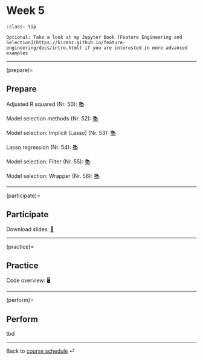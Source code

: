 # Week 5


```{admonition} Optional
:class: tip

Optional: Take a look at my Jupyter Book [Feature Engineering and Selection](https://kirenz.github.io/feature-engineering/docs/intro.html) if you are interested in more advanced examples
```


---

(prepare)=
## Prepare

Adjusted R squared (Nr. 50): [📚](https://openintro-ims.netlify.app/model-mlr.html#adjusted-r-squared)

Model selection methods (Nr. 52): [📚](http://www.feat.engineering/selection.html)

Model selection: Implicit (Lasso) (Nr. 53): [📚](https://www.statlearning.com/)

Lasso regression (Nr. 54): [📚](https://www.statlearning.com/)

Model selection: Filter (Nr. 55): [📚](http://www.feat.engineering/selection.html)

Model selection: Wrapper (Nr. 56): [📚](http://www.feat.engineering/selection.html)

---

(participate)=
## Participate


Download slides: [📑](https://drive.google.com/file/d/1-v-4QClDIy9rKlE4vjnC7X3LAZHUldy3/view?usp=sharing)



---

(practice)=
## Practice


Code overview: [🖥](../code/code-overview.md)


---

(perform)=
## Perform

tbd






---

Back to [course schedule](../docs/course-schedule.md) ⏎
